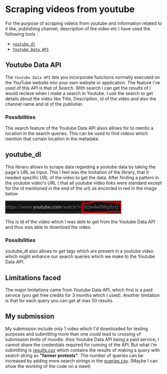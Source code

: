 # Scraping videos from youtube

For the purpose of scraping videos from youtube and information related to it like, publishing channel, description of the video etc I have used the following tools :
* [`youtube_dl`](https://github.com/ytdl-org/youtube-dl)
* [`Youtube Data API`](https://developers.google.com/youtube/v3) 

## Youtube Data API
The `Youtube Data API` lets you incorporate functions normally executed on the YouTube website into your own website or application. The feature i've used of this API is that of *Search*. With search I can get the results of I would recieve when I make a search in Youtube. I use the search to get details about the video like Title, Description, id of the video and also the channel name and id of the publisher.

### Possibilities
The search feature of the Youtube Data API alsos allows for to mentio a location in the search queries. This can be used to find videos which mention that certain location in the metadata.

## youtube_dl
This libraru allows to scrape data regarding a youtube data by taking the page's URL as input. This I feel was the limitation of the library, that it needed specific URL of the video to get the data. After finding a pattern in the youtube video's URL ( that all youtube video links were standard except for the id mentioned in the end of the url) as encircled in red in the image below

![ss](README_ASSETS/ss.png)

This is Id of the video which I was able to get from the Youtube Data API and thus was able to download the video.
### Possibilities
youtube_dl also allows to get tags which are present in a youtube video which might enhance our search queries which we make to the Youtube Data API.

## Limitations faced
The major limitations came from Youtube Data API, which first is a paid service (you get free credits for 3 months which I used). Another limitation is that for each query you can get at max 50 results. 

## My submission
My submission include only 1 video which I'd downloaded for testing purposes and submitting more than one could lead to crossing of submission limits of moodle. Also Youtube Data API being a paid service, I cannot share the credentials required for running of the API. But what i'm submitting is [results.csv](results.csv) which contains the results of making a query with search string as __"farmer protests"__. The number of queries can be increased by adding more search strings in the [queries.csv](queries.csv). (Maybe I can show the working of the code on a meet)